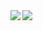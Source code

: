 <a href="https://github.com/KeithPinson">
  <img align="left" src="https://github-readme-stats.vercel.app/api?username=KeithPinson&show_icons=true)" />
</a>
<a href="https://github.com/KeithPinson">
  <img align="left" src="https://github-readme-stats.vercel.app/api/top-langs/?username=KeithPinson" />
</a>

<!--
**KeithPinson/KeithPinson** is a ✨ _special_ ✨ repository because its `README.md` (this file) appears on your GitHub profile.

Here are some ideas to get you started:

- 🔭 I’m currently working on ...
- 🌱 I’m currently learning ...
- 👯 I’m looking to collaborate on ...
- 🤔 I’m looking for help with ...
- 💬 Ask me about ...
- 📫 How to reach me: ...
- 😄 Pronouns: ...
- ⚡ Fun fact: ...

- Hi there 👋 ...

-->
